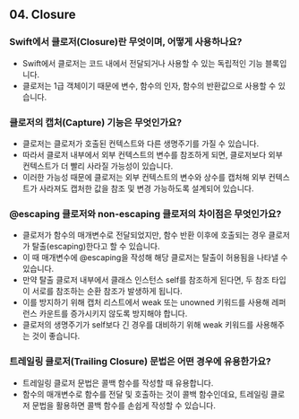 ## 04. Closure
### Swift에서 클로저(Closure)란 무엇이며, 어떻게 사용하나요?
- Swift에서 클로저는 코드 내에서 전달되거나 사용할 수 있는 독립적인 기능 블록입니다.
- 클로저는 1급 객체이기 때문에 변수, 함수의 인자, 함수의 반환값으로 사용할 수 있습니다.

### 클로저의 캡처(Capture) 기능은 무엇인가요?
- 클로저는 클로저가 호출된 컨텍스트와 다른 생명주기를 가질 수 있습니다. 
- 따라서 클로저 내부에서 외부 컨텍스트의 변수를 참조하게 되면, 클로저보다 외부 컨텍스트가 더 빨리 사라질 가능성이 있습니다.
- 이러한 가능성 때문에 클로저는 외부 컨텍스트의 변수와 상수를 캡처해 외부 컨텍스트가 사라져도 캡처한 값을 참조 및 변경 가능하도록 설계되어 있습니다.

### @escaping 클로저와 non-escaping 클로저의 차이점은 무엇인가요?
- 클로저가 함수의 매개변수로 전달되었지만, 함수 반환 이후에 호출되는 경우 클로저가 탈출(escaping)한다고 할 수 있습니다.
- 이 때 매개변수에 @escaping을 작성해 해당 클로저는 탈출이 허용됨을 나타낼 수 있습니다.
- 만약 탈출 클로저 내부에서 클래스 인스턴스 self를 참조하게 된다면, 두 참조 타입이 서로를 참조하는 순환 참조가 발생하게 됩니다.
- 이를 방지하기 위해 캡처 리스트에서 weak 또는 unowned 키워드를 사용해 레퍼런스 카운트를 증가시키지 않도록 방지해야 합니다.
- 클로저의 생명주기가 self보다 긴 경우를 대비하기 위해 weak 키워드를 사용해주는 것이 좋습니다.

### 트레일링 클로저(Trailing Closure) 문법은 어떤 경우에 유용한가요?
- 트레일링 클로저 문법은 콜백 함수를 작성할 때 유용합니다.
- 함수의 매개변수로 함수를 전달 및 호출하는 것이 콜백 함수인데요, 트레일링 클로저 문법을 활용하면 콜백 함수를 손쉽게 작성할 수 있습니다.
